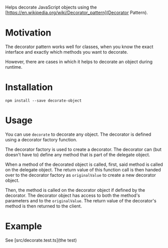 Helps decorate JavaScript objects using the 
[https://en.wikipedia.org/wiki/Decorator_pattern](Decorator Pattern).

# Motivation
The decorator pattern works well for classes, when you know the exact interface and exactly which methods you want to 
decorate. 

However, there are cases in which it helps to decorate an object during runtime.

# Installation
`npm install --save decorate-object`

# Usage
You can use `decorate` to decorate any object. The decorator is defined using a decorator factory function. 

The decorator factory is used to create a decorator. The decorator can (but doesn't have to) define any method
 that is part of the delegate object.

When a method of the decorated object is called, first, said method is called on the delegate object. The return value
of this function call is then handed over to the decorator factory as `originalValue` to create a new decorator object.

Then, the method is called on the decorator object if defined by the decorator. The decorator object has access to
both the method's parameters and to the `originalValue`. The return value of the decorator's method is then returned
to the client.

# Example
See [src/decorate.test.ts](the test)
